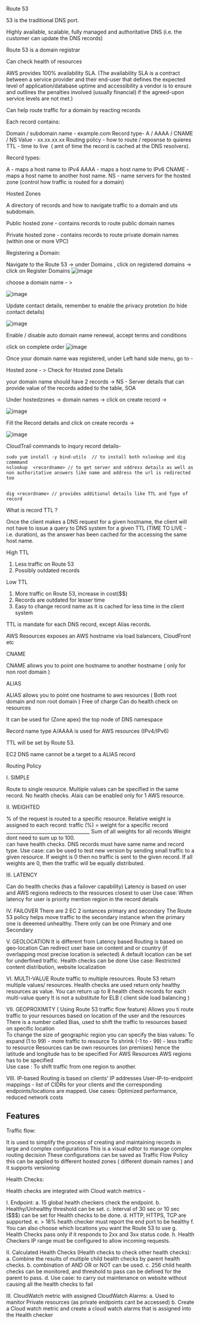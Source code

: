 
Route 53 

53 is the traditional DNS port. 

Highly available, scalable, fully managed and authoritative DNS (i.e. the customer can update the DNS records) 

Route 53 is a domain registrar 

Can check health of resources 

AWS provides 100% availability SLA.
(The availability SLA is a contract between a service provider and their end-user that defines the expected level of application/database uptime and accessibility a vendor is to ensure and outlines the penalties involved (usually financial) if the agreed-upon service levels are not met.) 

Can help route traffic for a domain by reacting records 

Each record contains: 

Domain / subdomain name - example.com
Record type- A / AAAA / CNAME / NS
Value - xx.xx.xx.xx
Routing policy - how to route / reposnse to quieres
TTL - time to live  ( amt of time the record is cached at the DNS resolvers).


Record types: 

A - maps a host name to IPv4
AAAA - maps a host name to IPv6
CNAME - maps a host name to another host name.
NS - name servers for the hosted zone (control how traffic is routed for a domain)


Hosted Zones 

A directory of records and how to navigate traffic to a domain and uts subdomain. 

Public hosted zone - contains records to route public domain names 


Private hosted zone - contains records to route private domain names (within one or more VPC)


Registering a Domain:

Navigate to the Route 53 -> under Domains , click on registered domains -> click on Register Domains
![image](https://user-images.githubusercontent.com/26665659/232305446-23f14bd2-a562-4fe4-b597-abeb9751c138.png)

choose a domain name - >

![image](https://user-images.githubusercontent.com/26665659/232305468-767f6d27-e23a-457b-b575-7aa6d138dbed.png)

Update contact details, remember to enable the privacy protetion (to hide contact details) 

![image](https://user-images.githubusercontent.com/26665659/232309382-71e7c3b9-48ba-4e82-82e3-6c5f48ceb200.png)


Enable / disable auto domain name renewal, accept terms and conditions

click on complete order ![image](https://user-images.githubusercontent.com/26665659/232309346-f82b5b32-d44c-4e1e-b7c6-74e0cb45fe6f.png)

Once your domain name was registered, under Left hand side menu, go to - 

Hosted zone - > Check for Hosted zone Details 

your domain name should have 2 records -> NS - Server details that can provide value of the records added to the table, SOA


Under hostedzones -> domain names -> click on create record ->

![image](https://user-images.githubusercontent.com/26665659/232309452-05775b2f-aa5c-4f60-8a1a-603d26c6886a.png)

Fill the Record details and click on create records ->

![image](https://user-images.githubusercontent.com/26665659/232309442-b2510295-1696-4cfb-819f-a76d575af67f.png)


CloudTrail commands to inqury record details- 

```
sudo yum install -y bind-utils  // to install both nslookup and dig commmand
nslookup  <recordname> // to get server and sddress details as well as non authoritative answers like name and address the url is redirected too


dig <recordname> // provides additional details like TTL and Type of record

```


What is record TTL ?

Once the client makes a DNS request for a given hostname, the client will not have to issue a query to DNS system for a given TTL (TIME TO LIVE - i.e. duration), as the answer has been cached for the accessing the same host name.


High TTL 
1. Less traffic on Route 53
2. Possibly outdated records

Low TTL 
1. More traffic on Route 53, increase in cost($$)
2. Records are outdated for lesser time 
3. Easy to change record name as it is cached for less time in the client system

TTL is mandate for each DNS record, except Alias records.

AWS Resources exposes an AWS hostname via load balancers, CloudFront etc

CNAME 

CNAME allows you to point one hostname to another hostname ( only for non root domain )

ALIAS

ALIAS allows you to point one hostname to aws resources ( Both root domain and non root domain )
Free of charge
Can do health check on resources

It can be used for (Zone apex) the top node of DNS namespace 

Record name type A/AAAA is used for AWS resources (IPv4/IPv6)

TTL will be set by Route 53.

EC2 DNS name cannot be a target to a ALIAS record


Routing Policy

I. SIMPLE 
  
  Route to single resource.
  Multiple values can be specified in the same record.
  No health checks.
  Alais can be enabled only for 1 AWS resource. 

II. WEIGHTED 

  % of the request is routed to a specific resource.
  Relative weight is assigned to each record:
          traffic (%) =    weight for a specific record 
                        ___________________________________
                         Sum of all weights for all records
  Weight dont need to sum up to 100.                      
  can have health checks. 
  DNS records must have same name and record type. 
  Use case: can be used to test new version by sending small traffic to a given resource. 
  If weight is 0 then no traffic is sent to the given record. 
  If all weights are 0, then the traffic will be equally distributed.
  
  
III. LATENCY
  
  Can do health checks (has a failover capability)
  Latency is based on user and AWS regions
  redirects to the resources closest to user
  Use case: When latency for user is priority
  mention region in the record details

IV. FAILOVER 
  There are 2 EC 2 isntances primary and secondary 
  The Route 53 policy helps move traffic to the secondary instance when the primary one is deeemed           unhealthy.
  There only can be one Primary and one Secondary 

V. GEOLOCATION
  It is different from Latency based
  Routing is based on geo-location 
  Can redirect user base on content and or country (if overlapping most precise location is selected)
  A default location can be set for underfined traffic.
  Health checks can be done 
  Use case:  Restricted content distribution, website localization 

VI. MULTI-VALUE
  Route traffic to multiple resources.
  Route 53 return multiple values/ resources.
  Health checks are used return only healthy resources as value.
  You can return up to 8 health check records for each multi-value query
  It is not a substitute for ELB ( client side load balancing ) 
  
VII. GEOPROXIMITY ( Using Route 53 traffic flow feature)
  Allows you ti route traffic to your resources based on location of the user and the resources
  There is a number called Bias, used to shift the traffic to resources based on specific location  
  To change the size of geographic region you can specify the bias values:
    To expand (1 to 99) - more traffic to resource
    To shrink (-1 to - 99) - less traffic to resource
  Resources can be own resources (on premises) hence the latitude and longitude has to be specified 
  For AWS Resources AWS regions has to be specified  
  Use case : To shift traffic from one region to another.

VIII. IP-based 
  Routing is based on clients' IP addresses
  User-IP-to-endpoint mappings - list of CIDRs for your clients and the corresponding endpoints/locations   are mapped.
  Use cases: Optimized performance, reduced network costs
  
<h2> Features  </h2>

Traffic flow:

It is used to simplify the process of creating and maintaining records in large and complex configurations 
This is a visual editor to manage complex routing decision 
These configurations can be saved as Traffic Flow Policy 
this can be applied to different hosted zones  ( different domain names )
and it supports versioning

Health Checks:

Health checks are integrated with Cloud watch metrics - 

I. Endpoint:
   a.  15 global health checkers check the endpoint.
   b. Healthy/Unhealthy threshold can be set.
   c. Interval of 30 sec or 10 sec ($$$) can be set for Health checks to be done.
   d. HTTP, HTTPS, TCP are supported.
   e. > 18% health checker must report the end port to be healthy
   f. You can also choose which locations you want the Route 53 to use
   g. Health Checks pass only if it responds to 2xx and 3xx status code.
   h. Health Checkers IP range must be configured to allow incoming requests.
   
II. Calculated Health Checks (Health checks to check other health checks):
   a. Combine the results of multiple child health checks by parent health checks.
   b. combination of AND OR or NOT can be used.
   c. 256 child health checks can be monitored, and threshold to pass can be defined for the parent to           pass.
   d. Use case: to carry out maintenance on website without causing all the health checks to fail

III. CloudWatch metric with assigned CloudWatch Alarms:
  a. Used to manitor Private resources (as private endpoints cant be accessed)
  b. Create a Cloud watch metric and create a cloud watch alarms that is assigned into the Health checker
